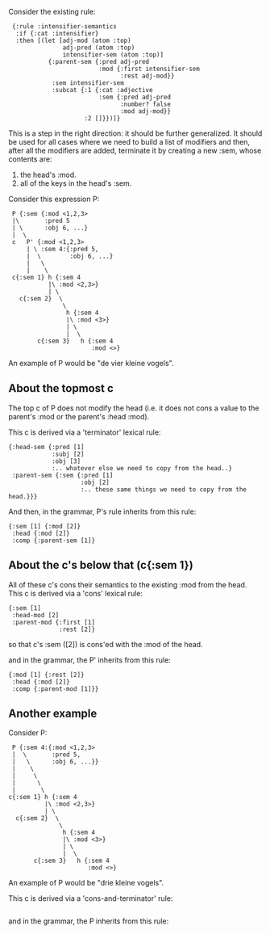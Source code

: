 Consider the existing rule:

```
 {:rule :intensifier-semantics
  :if {:cat :intensifier}
  :then [(let [adj-mod (atom :top)
               adj-pred (atom :top)
               intensifier-sem (atom :top)]
           {:parent-sem {:pred adj-pred
                         :mod {:first intensifier-sem
                               :rest adj-mod}}
            :sem intensifier-sem
            :subcat {:1 {:cat :adjective
                         :sem {:pred adj-pred
                               :number? false
                               :mod adj-mod}}
                     :2 []}})]}
```

This is a step in the right direction: it should be further generalized.
It should be used for all cases where we need to build a list of modifiers
and then, after all the modifiers are added, terminate it by creating
a new :sem, whose contents are:

1. the head's :mod.
2. all of the keys in the head's :sem.


Consider this expression P:

```
 P {:sem {:mod <1,2,3>
 |\       :pred 5
 | \      :obj 6, ...}
 |  \
 c   P' {:mod <1,2,3>
     | \ :sem 4:{:pred 5,
     |  \        :obj 6, ...}
     |   \
     |    \
 c{:sem 1} h {:sem 4
           |\ :mod <2,3>}
           | \ 
   c{:sem 2}  \
               \
                h {:sem 4
                |\ :mod <3>}
                | \
                |  \
        c{:sem 3}   h {:sem 4
                       :mod <>}
```

An example of P would be "de vier kleine vogels".

## About the topmost c

The top c of P does not modify the head (i.e. it
does not cons a value to the parent's :mod or the parent's :head :mod).

This c is derived via a 'terminator' lexical rule:

```
{:head-sem {:pred [1]
            :subj [2]
            :obj [3]
			:.. whatever else we need to copy from the head..}
 :parent-sem {:sem {:pred [1]
                    :obj [2]
			        :.. these same things we need to copy from the head.}}}
```

And then, in the grammar, P's rule inherits from this rule:

```
{:sem [1] {:mod [2]}
 :head {:mod [2]}
 :comp {:parent-sem [1]}
```

## About the c's below that (c{:sem 1})

All of these c's cons their semantics to the existing :mod from the head.
This c is derived via a 'cons' lexical rule:

```
{:sem [1]
 :head-mod [2]
 :parent-mod {:first [1]
              :rest [2]}
```

so that c's :sem ([2]) is cons'ed with the :mod of the head.


and in the grammar, the P' inherits from this rule:

```
{:mod [1] {:rest [2]}
 :head {:mod [2]}
 :comp {:parent-mod [1]}}
```

## Another example

Consider P:

```
 P {:sem 4:{:mod <1,2,3>
 |  \       :pred 5,
 |   \      :obj 6, ...}}
 |    \
 |     \
 |      \
 |       \
c{:sem 1} h {:sem 4
          |\ :mod <2,3>}
          | \ 
  c{:sem 2}  \
              \
               h {:sem 4
               |\ :mod <3>}
               | \
               |  \
       c{:sem 3}   h {:sem 4
                      :mod <>}
```

An example of P would be "drie kleine vogels".

This c is derived via a 'cons-and-terminator' rule:


```
```

and in the grammar, the P inherits from this rule:

```
```








